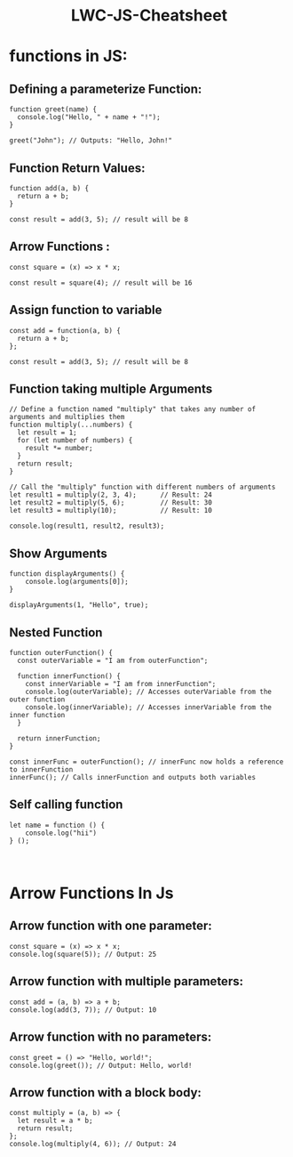 <div align="center"> <h1>LWC-JS-Cheatsheet</h1></div>

# functions in JS:

## Defining a parameterize Function:
```
function greet(name) {
  console.log("Hello, " + name + "!");
}

greet("John"); // Outputs: "Hello, John!"
```
## Function Return Values:
```
function add(a, b) {
  return a + b;
}

const result = add(3, 5); // result will be 8
```
## Arrow Functions :
```
const square = (x) => x * x;

const result = square(4); // result will be 16
```

## Assign function to variable
```
const add = function(a, b) {
  return a + b;
};

const result = add(3, 5); // result will be 8
```

## Function taking multiple Arguments

```
// Define a function named "multiply" that takes any number of arguments and multiplies them
function multiply(...numbers) {
  let result = 1;
  for (let number of numbers) {
    result *= number;
  }
  return result;
}

// Call the "multiply" function with different numbers of arguments
let result1 = multiply(2, 3, 4);      // Result: 24
let result2 = multiply(5, 6);         // Result: 30
let result3 = multiply(10);           // Result: 10

console.log(result1, result2, result3);
```
##  Show Arguments 
```
function displayArguments() {
    console.log(arguments[0]);
}

displayArguments(1, "Hello", true);
```

## Nested Function 
```
function outerFunction() {
  const outerVariable = "I am from outerFunction";

  function innerFunction() {
    const innerVariable = "I am from innerFunction";
    console.log(outerVariable); // Accesses outerVariable from the outer function
    console.log(innerVariable); // Accesses innerVariable from the inner function
  }

  return innerFunction;
}

const innerFunc = outerFunction(); // innerFunc now holds a reference to innerFunction
innerFunc(); // Calls innerFunction and outputs both variables
```

## Self calling function

```
let name = function () {
    console.log("hii")
} ();
```
<br/>

# Arrow Functions In Js

## Arrow function with one parameter:
```
const square = (x) => x * x;
console.log(square(5)); // Output: 25
```

## Arrow function with multiple parameters:
```
const add = (a, b) => a + b;
console.log(add(3, 7)); // Output: 10
```

## Arrow function with no parameters:
```
const greet = () => "Hello, world!";
console.log(greet()); // Output: Hello, world!
```

## Arrow function with a block body:

```
const multiply = (a, b) => {
  let result = a * b;
  return result;
};
console.log(multiply(4, 6)); // Output: 24
```

